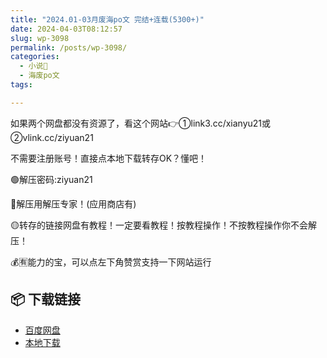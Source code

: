```yaml
---
title: "2024.01-03月废海po文 完结+连载(5300+)"
date: 2024-04-03T08:12:57
slug: wp-3098
permalink: /posts/wp-3098/
categories:
  - 小说📖
  - 海废po文
tags:

---
```


如果两个网盘都没有资源了，看这个网站👉①link3.cc/xianyu21或②vlink.cc/ziyuan21

不需要注册账号！直接点本地下载转存OK？懂吧！

🟢解压密码:ziyuan21

🔵解压用解压专家！(应用商店有)

🟡转存的链接网盘有教程！一定要看教程！按教程操作！不按教程操作你不会解压！

💰🈶能力的宝，可以点左下角赞赏支持一下网站运行

## 📦 下载链接
- [百度网盘](https://blziyuan21.com/pay-download/3098?key=7ba4bdf8fa&down_id=0)
- [本地下载](https://blziyuan21.com/pay-download/3098?key=7ba4bdf8fa&down_id=1)

